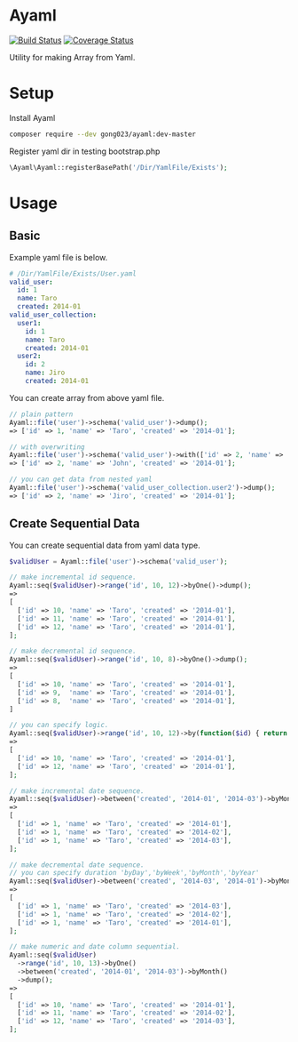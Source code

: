 # Ayaml

[![Build Status](https://travis-ci.org/gong023/Ayaml.svg)](https://travis-ci.org/gong023/Ayaml)
[![Coverage Status](https://img.shields.io/coveralls/gong023/Ayaml.svg?style=flat)](https://coveralls.io/r/gong023/Ayaml)

Utility for making Array from Yaml.

# Setup

Install Ayaml

```bash
composer require --dev gong023/ayaml:dev-master
```

Register yaml dir in testing bootstrap.php

```php
\Ayaml\Ayaml::registerBasePath('/Dir/YamlFile/Exists');
```

# Usage

## Basic

Example yaml file is below.

```yaml
# /Dir/YamlFile/Exists/User.yaml
valid_user:
  id: 1
  name: Taro
  created: 2014-01
valid_user_collection:
  user1:
    id: 1
    name: Taro
    created: 2014-01
  user2:
    id: 2
    name: Jiro
    created: 2014-01
```

You can create array from above yaml file.

```php
// plain pattern
Ayaml::file('user')->schema('valid_user')->dump();
=> ['id' => 1, 'name' => 'Taro', 'created' => '2014-01'];

// with overwriting
Ayaml::file('user')->schema('valid_user')->with(['id' => 2, 'name' => 'John'])->dump();
=> ['id' => 2, 'name' => 'John', 'created' => '2014-01'];

// you can get data from nested yaml
Ayaml::file('user')->schema('valid_user_collection.user2')->dump();
=> ['id' => 2, 'name' => 'Jiro', 'created' => '2014-01'];
```

## Create Sequential Data

You can create sequential data from yaml data type.

```php
$validUser = Ayaml::file('user')->schema('valid_user');

// make incremental id sequence.
Ayaml::seq($validUser)->range('id', 10, 12)->byOne()->dump();
=>
[
  ['id' => 10, 'name' => 'Taro', 'created' => '2014-01'],
  ['id' => 11, 'name' => 'Taro', 'created' => '2014-01'],
  ['id' => 12, 'name' => 'Taro', 'created' => '2014-01'],
];

// make decremental id sequence.
Ayaml::seq($validUser)->range('id', 10, 8)->byOne()->dump();
=>
[
  ['id' => 10, 'name' => 'Taro', 'created' => '2014-01'],
  ['id' => 9,  'name' => 'Taro', 'created' => '2014-01'],
  ['id' => 8,  'name' => 'Taro', 'created' => '2014-01'],
]

// you can specify logic.
Ayaml::seq($validUser)->range('id', 10, 12)->by(function($id) { return $id + 2; })->dump();
=>
[
  ['id' => 10, 'name' => 'Taro', 'created' => '2014-01'],
  ['id' => 12, 'name' => 'Taro', 'created' => '2014-01'],
];

// make incremental date sequence.
Ayaml::seq($validUser)->between('created', '2014-01', '2014-03')->byMonth()->dump();
=>
[
  ['id' => 1, 'name' => 'Taro', 'created' => '2014-01'],
  ['id' => 1, 'name' => 'Taro', 'created' => '2014-02'],
  ['id' => 1, 'name' => 'Taro', 'created' => '2014-03'],
];

// make decremental date sequence.
// you can specify duration 'byDay','byWeek','byMonth','byYear'
Ayaml::seq($validUser)->between('created', '2014-03', '2014-01')->byMonth()->dump();
=>
[
  ['id' => 1, 'name' => 'Taro', 'created' => '2014-03'],
  ['id' => 1, 'name' => 'Taro', 'created' => '2014-02'],
  ['id' => 1, 'name' => 'Taro', 'created' => '2014-01'],
];

// make numeric and date column sequential.
Ayaml::seq($validUser)
  ->range('id', 10, 13)->byOne()
  ->between('created', '2014-01', '2014-03')->byMonth()
  ->dump();
=>
[
  ['id' => 10, 'name' => 'Taro', 'created' => '2014-01'],
  ['id' => 11, 'name' => 'Taro', 'created' => '2014-02'],
  ['id' => 12, 'name' => 'Taro', 'created' => '2014-03'],
];
```
